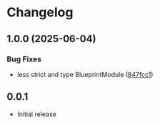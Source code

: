 # Changelog

## 1.0.0 (2025-06-04)


### Bug Fixes

* less strict and type BlueprintModule ([847fcc1](https://github.com/sanity-io/blueprints-node/commit/847fcc17c4d034342eff43b466ba4c0b769d3291))

## 0.0.1

- Initial release
